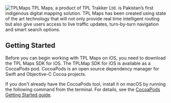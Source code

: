 ![TPLMaps](https://dl.dropboxusercontent.com/s/ks2tbo6ghpwwda0/TPLMapsLogo.png)
TPL Maps, a product of TPL Trakker Ltd. is Pakistan’s first indigenous digital mapping solution. TPL Maps has been created using state of the art technology that will not only provide real time intelligent routing but also give users access to live traffic updates, turn-by-turn navigation and smart search options.

## Getting Started
Before you can begin working with TPL Maps on iOS, you need to download the TPL Maps SDK for iOS.
The TPLMap SDK for iOS is available as a CocoaPods pod. CocoaPods is an open source dependency manager for Swift and Objective-C Cocoa projects.

If you don't already have the CocoaPods tool, install it on macOS by running the following command from the terminal. For details, see the [CocoaPods Getting Started guide](https://guides.cocoapods.org/using/getting-started.html).